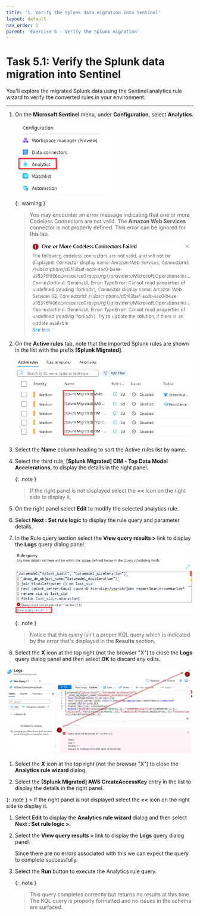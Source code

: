 ```yaml
---
title: '1. Verify the Splunk data migration into Sentinel'
layout: default
nav_order: 1
parent: 'Exercise 5 - Verify the Splunk migration'
---
```


# Task 5.1: Verify the Splunk data migration into Sentinel

You'll explore the migrated Splunk data using the Sentinel analytics rule wizard to verify the converted rules in your environment. 

---

1.  On the **Microsoft Sentinel** menu, under **Configuration**, select **Analytics**.

    ![configuration_menu_analytics.png](../media/configuration_menu_analytics.png)

    {: .warning }
    > You may encounter an error message indicating that one or more Codeless Connectors are not valid. The **Amazon Web Services** connector is not properly defined. This error can be ignored for this lab.
    >
    >![error_codeless_connector.png](../media/error_codeless_connector.png)

1.  On the **Active rules** tab, note that the imported Splunk rules are shown in the list with the prefix **[Splunk Migrated]**.

    ![splunk_migrated_prefix.png](../media/splunk_migrated_prefix.png)

1.  Select the **Name** column heading to sort the Active rules list by name.

1.  Select the third rule, **[Splunk Migrated] CIM - Top Data Model Accelerations**, to display the details in the right panel.

    {: .note }
    > If the right panel is not displayed select the **<<** icon on the right side to display it.

1.  On the right panel select **Edit** to modify the selected analytics rule.

1.  Select **Next : Set rule logic** to display the rule query and parameter details.

1.  In the Rule query section select the **View query results >** link to display the **Logs** query dialog panel.

    ![select_view_query_results.png](../media/select_view_query_results.png)  

    {: .note }
    > Notice that this query isn't a proper KQL query which is indicated by the error that's displayed in the **Results** section.

1.   Select the **X** icon at the top right (not the browser "X") to close the **Logs** query dialog panel and then select **OK** to discard any edits.

   ![invalid_query_x_close.png](../media/invalid_query_x_close.png)

1.  Select the **X** icon at the top right (not the browser "X") to close the **Analytics rule wizard** dialog.

1.  Select the **[Splunk Migrated] AWS CreateAccessKey** entry in the list to display the details in the right panel.

   {: .note }
    > If the right panel is not displayed select the **<<** icon on the right side to display it.

1.  Select **Edit** to display the **Analytics rule wizard** dialog and then select **Next : Set rule logic >**.

1.  Select the **View query results >** link to display the **Logs** query dialog panel.  

    Since there are no errors associated with this we can expect the query to complete successfully.

1.  Select the **Run** button to execute the Analytics rule query.

    {: .note }
    > This query completes correctly but returns no results at this time. The KQL query is properly formatted and no issues in the schema are surfaced.
